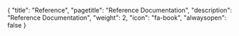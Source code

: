{
  "title": "Reference",
  "pagetitle": "Reference Documentation",
  "description": "Reference Documentation",
  "weight": 2,
  "icon": "fa-book",
  "alwaysopen": false
}
